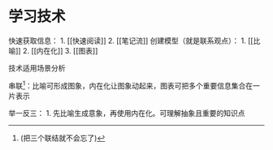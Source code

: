 # 学习技术
快速获取信息：
	1. [[快速阅读]] 
	2. [[笔记流]] 
创建模型（就是联系观点）：
	1. [[比喻]]
	2. [[内在化]]
	3. [[图表]]


技术适用场景分析

串联[^1]：比喻可形成图象，内在化让图象动起来，图表可把多个重要信息集合在一片表示

举一反三：
	1. 先比喻生成意象，再使用内在化。可理解抽象且重要的知识点

[^1]: (把三个联结就不会忘了)